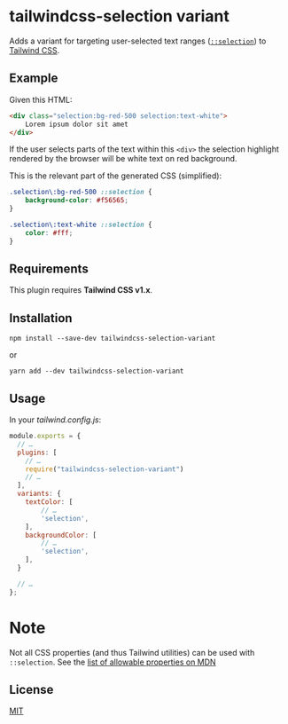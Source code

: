 # tailwindcss-selection variant

Adds a variant for targeting user-selected text ranges ([`::selection`](https://developer.mozilla.org/en-US/docs/Web/CSS/::selection)) to [Tailwind CSS](https://www.tailwindcss.com/).


## Example

Given this HTML:

```html
<div class="selection:bg-red-500 selection:text-white">
    Lorem ipsum dolor sit amet
</div>
```

If the user selects parts of the text within this `<div>` the selection highlight rendered by the browser will be white text on red background.

This is the relevant part of the generated CSS (simplified):

```css
.selection\:bg-red-500 ::selection {
    background-color: #f56565;
}

.selection\:text-white ::selection {
    color: #fff;
}
```

## Requirements

This plugin requires **Tailwind CSS v1.x**.

## Installation

```shell
npm install --save-dev tailwindcss-selection-variant
```

or

```shell
yarn add --dev tailwindcss-selection-variant
```

## Usage

In your _tailwind.config.js_:

```js
module.exports = {
  // …
  plugins: [
    // …
    require("tailwindcss-selection-variant")
    // …
  ],
  variants: {
    textColor: [
        // …
        'selection',
    ],
    backgroundColor: [
        // …
        'selection',
    ],
  }

  // …
};
```

# Note

Not all CSS properties (and thus Tailwind utilities) can be used with `::selection`. See the [list of allowable properties on MDN](https://developer.mozilla.org/en-US/docs/Web/CSS/::selection#Allowable_properties)

## License

[MIT](https://philippbosch.mit-license.org/)
